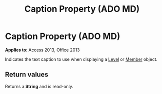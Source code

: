 ﻿---
title: Caption Property (ADO MD)
TOCTitle: Caption Property (ADO MD)
ms:assetid: c93aaeda-2733-ade8-befe-beba25503152
ms:mtpsurl: https://msdn.microsoft.com/library/JJ249980(v=office.15)
ms:contentKeyID: 48547675
ms.date: 09/18/2015
mtps_version: v=office.15
---

# Caption Property (ADO MD)


**Applies to**: Access 2013, Office 2013

Indicates the text caption to use when displaying a [Level](level-object-ado-md.md) or [Member](member-object-ado-md.md) object.

## Return values

Returns a **String** and is read-only.

